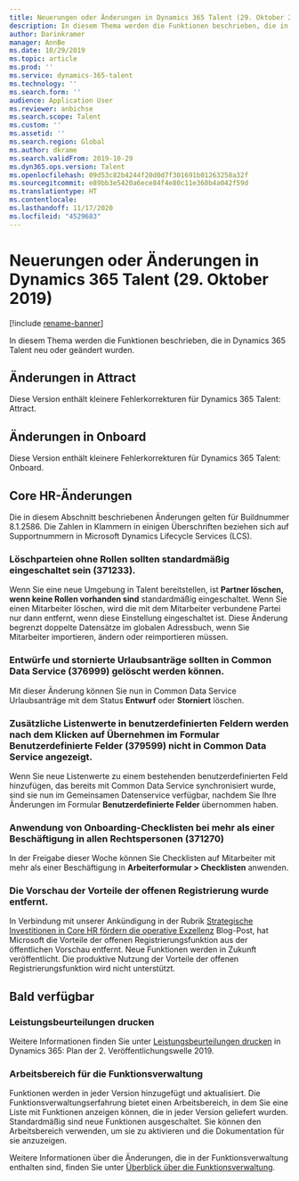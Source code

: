 ```yaml
---
title: Neuerungen oder Änderungen in Dynamics 365 Talent (29. Oktober 2019)
description: In diesem Thema werden die Funktionen beschrieben, die in Microsoft Dynamics 365 Talent entweder neu oder geändert sind.
author: Darinkramer
manager: AnnBe
ms.date: 10/29/2019
ms.topic: article
ms.prod: ''
ms.service: dynamics-365-talent
ms.technology: ''
ms.search.form: ''
audience: Application User
ms.reviewer: anbichse
ms.search.scope: Talent
ms.custom: ''
ms.assetid: ''
ms.search.region: Global
ms.author: dkrame
ms.search.validFrom: 2019-10-29
ms.dyn365.ops.version: Talent
ms.openlocfilehash: 09d53c82b4244f20d0d7f301691b01263258a32f
ms.sourcegitcommit: e89bb3e5420a6ece84f4e80c11e360b4a042f59d
ms.translationtype: HT
ms.contentlocale: 
ms.lasthandoff: 11/17/2020
ms.locfileid: "4529683"
---
```

# <a name="whats-new-or-changed-in-dynamics-365-talent-october-29-2019"></a>Neuerungen oder Änderungen in Dynamics 365 Talent (29. Oktober 2019)

[!include [rename-banner](~/includes/cc-data-platform-banner.md)]

In diesem Thema werden die Funktionen beschrieben, die in Dynamics 365 Talent neu oder geändert wurden.

## <a name="changes-in-attract"></a>Änderungen in Attract

Diese Version enthält kleinere Fehlerkorrekturen für Dynamics 365 Talent: Attract.

## <a name="changes-in-onboard"></a>Änderungen in Onboard

Diese Version enthält kleinere Fehlerkorrekturen für Dynamics 365 Talent: Onboard.

## <a name="changes-in-core-hr"></a>Core HR-Änderungen

Die in diesem Abschnitt beschriebenen Änderungen gelten für Buildnummer 8.1.2586. Die Zahlen in Klammern in einigen Überschriften beziehen sich auf Supportnummern in Microsoft Dynamics Lifecycle Services (LCS).

### <a name="delete-parties-with-no-roles-should-be-on-by-default-371233"></a>Löschparteien ohne Rollen sollten standardmäßig eingeschaltet sein (371233).

Wenn Sie eine neue Umgebung in Talent bereitstellen, ist **Partner löschen, wenn keine Rollen vorhanden sind** standardmäßig eingeschaltet. Wenn Sie einen Mitarbeiter löschen, wird die mit dem Mitarbeiter verbundene Partei nur dann entfernt, wenn diese Einstellung eingeschaltet ist. Diese Änderung begrenzt doppelte Datensätze im globalen Adressbuch, wenn Sie Mitarbeiter importieren, ändern oder reimportieren müssen.

### <a name="draft-and-cancelled-leave-requests-should-be-allowed-to-be-deleted-in-common-data-service-376999"></a>Entwürfe und stornierte Urlaubsanträge sollten in Common Data Service (376999) gelöscht werden können.

Mit dieser Änderung können Sie nun in Common Data Service Urlaubsanträge mit dem Status **Entwurf** oder **Storniert** löschen.

### <a name="additional-list-values-in-custom-fields-arent-reflected-in-common-data-service-after-clicking-apply-on-the-custom-fields-form-379599"></a>Zusätzliche Listenwerte in benutzerdefinierten Feldern werden nach dem Klicken auf Übernehmen im Formular Benutzerdefinierte Felder (379599) nicht in Common Data Service angezeigt.

Wenn Sie neue Listenwerte zu einem bestehenden benutzerdefinierten Feld hinzufügen, das bereits mit Common Data Service synchronisiert wurde, sind sie nun im Gemeinsamen Datenservice verfügbar, nachdem Sie Ihre Änderungen im Formular **Benutzerdefinierte Felder** übernommen haben.

### <a name="apply-onboarding-checklists-across-legal-entities-when-more-than-one-employment-exists-371270"></a>Anwendung von Onboarding-Checklisten bei mehr als einer Beschäftigung in allen Rechtspersonen (371270)

In der Freigabe dieser Woche können Sie Checklisten auf Mitarbeiter mit mehr als einer Beschäftigung in **Arbeiterformular > Checklisten** anwenden.

### <a name="benefits-open-enrollment-preview-feature-has-been-removed"></a>Die Vorschau der Vorteile der offenen Registrierung wurde entfernt.

In Verbindung mit unserer Ankündigung in der Rubrik [Strategische Investitionen in Core HR fördern die operative Exzellenz](https://cloudblogs.microsoft.com/dynamics365/bdm/2019/10/02/strategic-investments-in-core-hr-drive-operational-excellence) Blog-Post, hat Microsoft die Vorteile der offenen Registrierungsfunktion aus der öffentlichen Vorschau entfernt. Neue Funktionen werden in Zukunft veröffentlicht. Die produktive Nutzung der Vorteile der offenen Registrierungsfunktion wird nicht unterstützt.

## <a name="coming-soon"></a>Bald verfügbar

### <a name="print-performance-reviews"></a>Leistungsbeurteilungen drucken

Weitere Informationen finden Sie unter [Leistungsbeurteilungen drucken](https://docs.microsoft.com/dynamics365-release-plan/2019wave2/dynamics365-talent/print-performance-reviews) in Dynamics 365: Plan der 2. Veröffentlichungswelle 2019.

### <a name="feature-management-workspace"></a>Arbeitsbereich für die Funktionsverwaltung

Funktionen werden in jeder Version hinzugefügt und aktualisiert. Die Funktionsverwaltungserfahrung bietet einen Arbeitsbereich, in dem Sie eine Liste mit Funktionen anzeigen können, die in jeder Version geliefert wurden. Standardmäßig sind neue Funktionen ausgeschaltet. Sie können den Arbeitsbereich verwenden, um sie zu aktivieren und die Dokumentation für sie anzuzeigen.

Weitere Informationen über die Änderungen, die in der Funktionsverwaltung enthalten sind, finden Sie unter [Überblick über die Funktionsverwaltung](https://docs.microsoft.com/dynamics365/fin-ops-core/fin-ops/get-started/feature-management/feature-management-overview).
